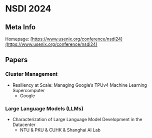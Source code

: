 # NSDI 2024

## Meta Info

Homepage: [https://www.usenix.org/conference/nsdi24](https://www.usenix.org/conference/nsdi24)

## Papers

### Cluster Management

* Resiliency at Scale: Managing Google’s TPUv4 Machine Learning Supercomputer
  * Google

### Large Language Models (LLMs)

* Characterization of Large Language Model Development in the Datacenter
  * NTU & PKU & CUHK & Shanghai AI Lab
